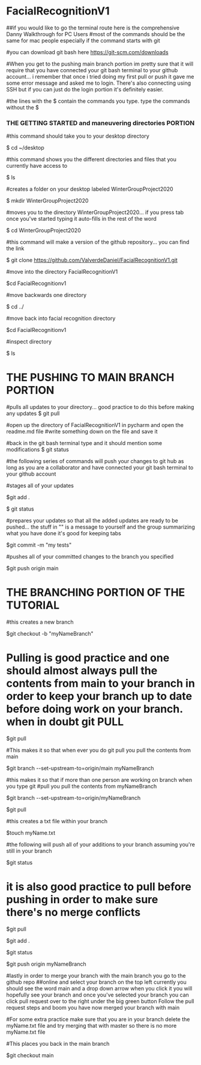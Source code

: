 # FacialRecognitionV1

##if you would like to go the terminal route here is the comprehensive Danny Walkthrough for PC Users
#most of the commands should be the same for mac people especially if the command starts with git

#you can download git bash here
https://git-scm.com/downloads

#When you get to the pushing main branch portion im pretty sure that it will require that you have connected your git bash terminal to your github account... i remember that once i tried doing my first pull or push it gave me some error message and asked me to login. There's also connecting using SSH but if you can just do the login portion it's definitely easier.

#the lines with the $ contain the commands you type. type the commands without the $

### THE GETTING STARTED and maneuvering directories PORTION
#this command should take you to your desktop directory

$ cd ~/desktop

#this command shows you the different directories and files that you currently have access to

$ ls

#creates a folder on your desktop labeled WinterGroupProject2020

$ mkdir WinterGroupProject2020

#moves you to the directory WinterGroupProject2020... if you press tab once you've started typing it auto-fills in the rest of the word

$ cd WinterGroupProject2020

#this command will make a version of the github repository... you can find the link

$ git clone https://github.com/ValverdeDaniel/FacialRecognitionV1.git

#move into the directory FacialRecognitionV1

$cd FacialRecognitionv1

#move backwards one directory

$ cd ../

#move back into facial recognition directory

$cd FacialRecognitionv1

#inspect directory

$ ls

# THE PUSHING TO MAIN BRANCH PORTION

#pulls all updates to your directory... good practice to do this before making any updates
$ git pull

#open up the directory of FacialRecognitionV1 in pycharm and open the readme.md file
#write something down on the file and save it

#back in the git bash terminal type and it should mention some modifications
$ git status

#the following series of commands will push your changes to git hub as long as you are a collaborator and have connected your git bash terminal to your github account

#stages all of your updates

$git add .

$ git status

#prepares your updates so that all the added updates are ready to be pushed... the stuff in "" is a message to yourself and the group summarizing what you have done it's good for keeping tabs

$git commit -m "my tests"
 
#pushes all of your committed changes to the branch you specified

$git push origin main


# THE BRANCHING PORTION OF THE TUTORIAL
#this creates a new branch

$git checkout -b "myNameBranch"

# Pulling is good practice and one should almost always pull the contents from main to your branch in order to keep your branch up to date before doing work on your branch. when in doubt git PULL

$git pull


#This makes it so that when ever you do git pull you pull the contents from main

$git branch --set-upstream-to=origin/main myNameBranch

#this makes it so that if more than one person are working on branch when you type git  #pull you pull the contents from myNameBranch

$git branch --set-upstream-to=origin/myNameBranch

$git pull

#this creates a txt file within your branch

$touch myName.txt

#the following will push all of your additions to your branch assuming you're still in your branch

$git status

# it is also good practice to pull before pushing in order to make sure there's no merge conflicts

$git pull

$git add .

$git status

$git push origin myNameBranch

#lastly in order to merge your branch with the main branch you go to the github repo ##online and select your branch on the top left currently you should see the word main and a drop down arrow when you click it you will hopefully see your branch and once you've selected your branch you can click pull request over to the right under the big green button
Follow the pull request steps and boom you have now merged your branch with main

#For some extra practice make sure that you are in your branch delete the myName.txt file and try merging that with master so there is no more myName.txt file

#This places you back in the main branch

$git checkout main


